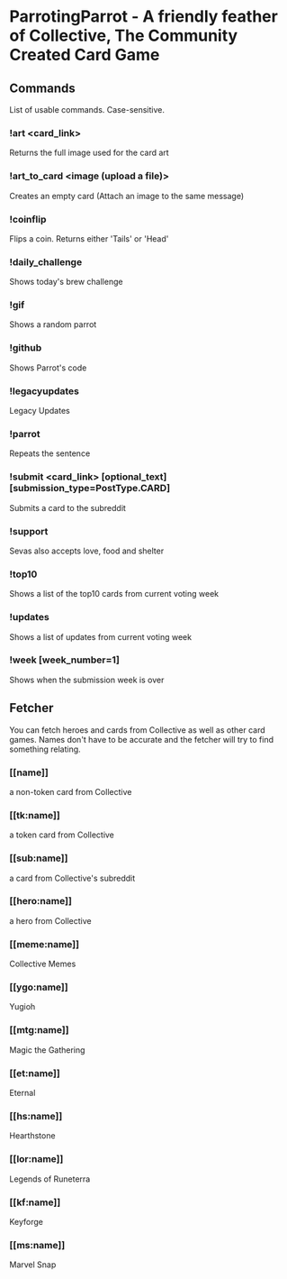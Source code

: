 # ParrotingParrot - A friendly feather of Collective, The Community Created Card Game

## Commands
List of usable commands. Case-sensitive.

### !art <card_link>
Returns the full image used for the card art
### !art_to_card <image (upload a file)>
Creates an empty card (Attach an image to the same message)
### !coinflip 
Flips a coin. Returns either 'Tails' or 'Head'
### !daily_challenge 
Shows today's brew challenge
### !gif 
Shows a random parrot
### !github 
Shows Parrot's code
### !legacyupdates 
Legacy Updates
### !parrot <sentence>
Repeats the sentence
### !submit <card_link> [optional_text] [submission_type=PostType.CARD]
Submits a card to the subreddit
### !support 
Sevas also accepts love, food and shelter
### !top10 
Shows a list of the top10 cards from current voting week
### !updates 
Shows a list of updates from current voting week
### !week [week_number=1]
Shows when the submission week is over

## Fetcher
You can fetch heroes and cards from Collective as well as other card games. Names don't have to be accurate and the fetcher will try to find something relating.

### [[name]]
a non-token card from Collective
### [[tk:name]]
a token card from Collective
### [[sub:name]]
a card from Collective's subreddit
### [[hero:name]]
a hero from Collective
### [[meme:name]]
Collective Memes
### [[ygo:name]]
Yugioh
### [[mtg:name]]
Magic the Gathering
### [[et:name]]
Eternal
### [[hs:name]]
Hearthstone
### [[lor:name]]
Legends of Runeterra
### [[kf:name]]
Keyforge
### [[ms:name]]
Marvel Snap